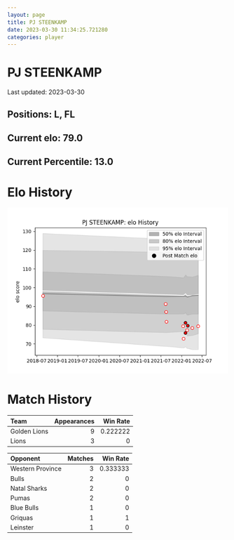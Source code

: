 ```yaml
---  
layout: page  
title: PJ STEENKAMP  
date: 2023-03-30 11:34:25.721280  
categories: player  
---
```

# PJ STEENKAMP


Last updated: 2023-03-30
## Positions: L, FL

## Current elo: 79.0

## Current Percentile: 13.0

# Elo History


![elo history](history_PJSTEENKAMP.png)
# Match History


| Team         |   Appearances |   Win Rate |
|:-------------|--------------:|-----------:|
| Golden Lions |             9 |   0.222222 |
| Lions        |             3 |   0        |

| Opponent         |   Matches |   Win Rate |
|:-----------------|----------:|-----------:|
| Western Province |         3 |   0.333333 |
| Bulls            |         2 |   0        |
| Natal Sharks     |         2 |   0        |
| Pumas            |         2 |   0        |
| Blue Bulls       |         1 |   0        |
| Griquas          |         1 |   1        |
| Leinster         |         1 |   0        |